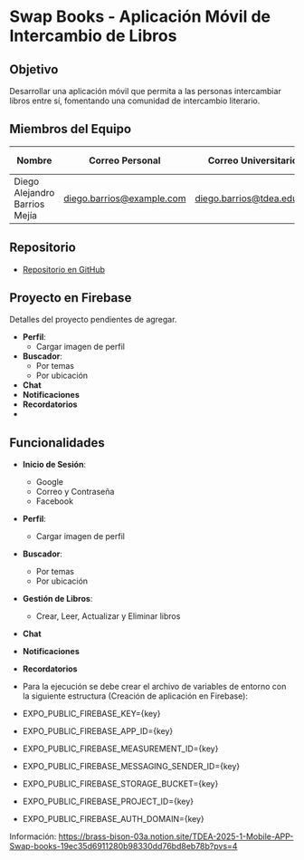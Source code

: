 # Swap Books - Aplicación Móvil de Intercambio de Libros

## Objetivo

Desarrollar una aplicación móvil que permita a las personas intercambiar libros entre sí, fomentando una comunidad de intercambio literario.

## Miembros del Equipo

| Nombre                         | Correo Personal                     | Correo Universitario                  | Usuario de GitHub  |
|--------------------------------|-------------------------------------|---------------------------------------|--------------------|
| Diego Alejandro Barrios Mejía  | [diego.barrios@example.com](mailto:diego.barrios@example.com) | [diego.barrios@tdea.edu.co](mailto:diego.barrios@tdea.edu.co) | AlejoBarriosM      |

## Repositorio

- [Repositorio en GitHub](https://github.com/AlejoBarriosM/TDEA-2025-1-mobile-dev)

## Proyecto en Firebase

Detalles del proyecto pendientes de agregar.
- **Perfil**:
  - Cargar imagen de perfil
- **Buscador**:
  - Por temas
  - Por ubicación
- **Chat**
- **Notificaciones**
- **Recordatorios**
- 
## Funcionalidades

- **Inicio de Sesión**:
  - Google
  - Correo y Contraseña
  - Facebook
- **Perfil**:
  - Cargar imagen de perfil
- **Buscador**:
  - Por temas
  - Por ubicación
- **Gestión de Libros**:
  - Crear, Leer, Actualizar y Eliminar libros
- **Chat**
- **Notificaciones**
- **Recordatorios**

- Para la ejecución se debe crear el archivo de variables de entorno con la siguiente estructura (Creación de aplicación en Firebase):

- EXPO_PUBLIC_FIREBASE_KEY={key}
- EXPO_PUBLIC_FIREBASE_APP_ID={key}
- EXPO_PUBLIC_FIREBASE_MEASUREMENT_ID={key}
- EXPO_PUBLIC_FIREBASE_MESSAGING_SENDER_ID={key}
- EXPO_PUBLIC_FIREBASE_STORAGE_BUCKET={key}
- EXPO_PUBLIC_FIREBASE_PROJECT_ID={key}
- EXPO_PUBLIC_FIREBASE_AUTH_DOMAIN={key}

 Información: https://brass-bison-03a.notion.site/TDEA-2025-1-Mobile-APP-Swap-books-19ec35d6911280b98330dd76bd8eb78b?pvs=4 
